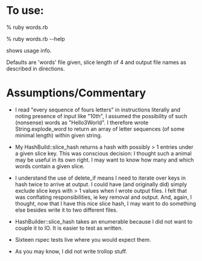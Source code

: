 To use:
======

% ruby words.rb 

% ruby words.rb --help 

shows usage info. 

Defaults are 'words' file given, slice length of 4 and output file names 
as described in directions.

Assumptions/Commentary
======================

* I read "every sequence of fours letters" in instructions literally and noting
presence of input like "10th", I assumed the possibility of such (nonsense) 
words as "Hello3World". I therefore wrote String.explode_word to return an
array of letter sequences (of some minimal length) within given string.

* My HashBuild::slice_hash returns a hash with possibly > 1 entries under a 
given slice key. This was conscious decision: I thought such a animal may be
useful in its own right. I may want to know how many and which words contain
a given slice. 

* I understand the use of delete_if means I need to iterate over keys in hash 
twice to arrive at output. I could have (and originally did) simply exclude
slice keys with > 1 values when I wrote output files. I felt that was conflating responsibilities, ie key removal and output. And, again, I thought, now that I have this nice slice hash, I may want to do something else besides write it
to two different files. 

* HashBuilder::slice_hash takes an enumerable because I did not want to couple
it to IO. It is easier to test as written.

* Sixteen rspec tests live where you would expect them.

* As you may know, I did not write trollop stuff.
